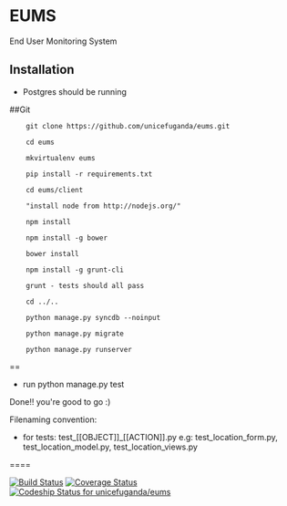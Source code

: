 EUMS
====

End User Monitoring System

Installation
------------
* Postgres should be running

##Git

        git clone https://github.com/unicefuganda/eums.git

        cd eums

        mkvirtualenv eums

        pip install -r requirements.txt
        
        cd eums/client
        
        "install node from http://nodejs.org/"
        
        npm install
        
        npm install -g bower
        
        bower install
        
        npm install -g grunt-cli
        
        grunt - tests should all pass
        
        cd ../..

        python manage.py syncdb --noinput

        python manage.py migrate

        python manage.py runserver
        
==

* run python manage.py test

Done!! you're good to go :)

Filenaming convention:
* for tests: test_[[OBJECT]]_[[ACTION]].py
e.g: test_location_form.py, test_location_model.py, test_location_views.py

====

[![Build Status](https://snap-ci.com/unicefuganda/eums/branch/master/build_image)](https://snap-ci.com/unicefuganda/eums/branch/master)
[![Coverage Status](https://img.shields.io/coveralls/unicefuganda/eums.svg)](https://coveralls.io/r/unicefuganda/eums)
[ ![Codeship Status for unicefuganda/eums](https://codeship.io/projects/0a030d30-2b87-0132-280f-02633035c302/status)](https://codeship.io/projects/38576)